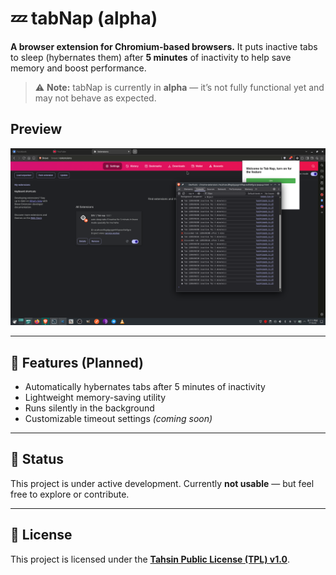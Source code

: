 # 💤 tabNap (alpha)

**A browser extension for Chromium-based browsers.**
It puts inactive tabs to sleep (hybernates them) after **5 minutes** of inactivity to help save memory and boost performance.

> ⚠️ **Note:** tabNap is currently in **alpha** — it’s not fully functional yet and may not behave as expected.

## Preview
<img src="./assets/preview.png">

---

## 🚀 Features (Planned)

* Automatically hybernates tabs after 5 minutes of inactivity
* Lightweight memory-saving utility
* Runs silently in the background
* Customizable timeout settings *(coming soon)*

---

## 🧪 Status

This project is under active development.
Currently **not usable** — but feel free to explore or contribute.

---

## 📄 License

This project is licensed under the **[Tahsin Public License (TPL) v1.0](./LICENSE)**.
